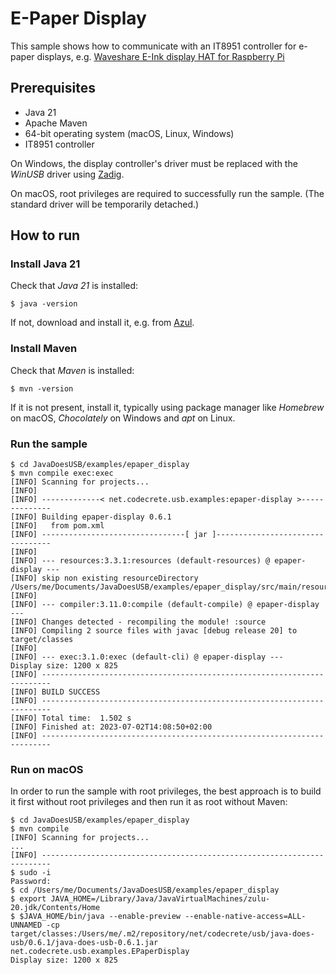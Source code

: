 # E-Paper Display

This sample shows how to communicate with an IT8951 controller for e-paper displays, e.g. [Waveshare E-Ink display HAT for Raspberry Pi](https://www.waveshare.com/9.7inch-e-paper-hat.htm)

## Prerequisites

- Java 21
- Apache Maven
- 64-bit operating system (macOS, Linux, Windows)
- IT8951 controller

On Windows, the display controller's driver must be replaced with the *WinUSB* driver
using [Zadig](https://zadig.akeo.ie/).

On macOS, root privileges are required to successfully run the sample. (The standard driver will
be temporarily detached.)

## How to run

### Install Java 21

Check that *Java 21* is installed:

```shell
$ java -version
```

If not, download and install it, e.g. from [Azul](https://www.azul.com/downloads/?package=jdk).

### Install Maven

Check that *Maven* is installed:

```shell
$ mvn -version
```

If it is not present, install it, typically using package manager like *Homebrew* on macOS, *Chocolately* on Windows and *apt* on Linux.

### Run the sample

```shell
$ cd JavaDoesUSB/examples/epaper_display
$ mvn compile exec:exec
[INFO] Scanning for projects...
[INFO] 
[INFO] -------------< net.codecrete.usb.examples:epaper-display >--------------
[INFO] Building epaper-display 0.6.1
[INFO]   from pom.xml
[INFO] --------------------------------[ jar ]---------------------------------
[INFO] 
[INFO] --- resources:3.3.1:resources (default-resources) @ epaper-display ---
[INFO] skip non existing resourceDirectory /Users/me/Documents/JavaDoesUSB/examples/epaper_display/src/main/resources
[INFO] 
[INFO] --- compiler:3.11.0:compile (default-compile) @ epaper-display ---
[INFO] Changes detected - recompiling the module! :source
[INFO] Compiling 2 source files with javac [debug release 20] to target/classes
[INFO] 
[INFO] --- exec:3.1.0:exec (default-cli) @ epaper-display ---
Display size: 1200 x 825
[INFO] ------------------------------------------------------------------------
[INFO] BUILD SUCCESS
[INFO] ------------------------------------------------------------------------
[INFO] Total time:  1.502 s
[INFO] Finished at: 2023-07-02T14:08:50+02:00
[INFO] ------------------------------------------------------------------------
```

### Run on macOS

In order to run the sample with root privileges, the best approach is to build it first without
root privileges and then run it as root without Maven:

```shell
$ cd JavaDoesUSB/examples/epaper_display
$ mvn compile
[INFO] Scanning for projects...
...
[INFO] ------------------------------------------------------------------------
$ sudo -i
Password:
$ cd /Users/me/Documents/JavaDoesUSB/examples/epaper_display
$ export JAVA_HOME=/Library/Java/JavaVirtualMachines/zulu-20.jdk/Contents/Home
$ $JAVA_HOME/bin/java --enable-preview --enable-native-access=ALL-UNNAMED -cp target/classes:/Users/me/.m2/repository/net/codecrete/usb/java-does-usb/0.6.1/java-does-usb-0.6.1.jar net.codecrete.usb.examples.EPaperDisplay
Display size: 1200 x 825
```
